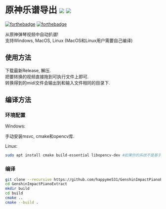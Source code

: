 # 原神乐谱导出 ![](https://img.shields.io/badge/Author-%E6%9D%8E%E8%8A%92%E6%9E%9C-yellow.svg) ![](https://img.shields.io/badge/PRs-welcome-blue.svg)

[![forthebadge](https://forthebadge.com/images/badges/made-with-c-plus-plus.svg)](https://forthebadge.com)
[![forthebadge](https://forthebadge.com/images/badges/0-percent-optimized.svg)](https://forthebadge.com)

从原神弹琴视频中自动扒谱!  
支持Windows, MacOS, Linux (MacOS和Linux用户需要自己编译)

## 使用方法

下载最新Release, 解压.  
把要转换的视频直接拖到可执行文件上即可.  
转换得到的midi文件会输出到和输入文件相同的目录下.

## 编译方法

### 环境配置

Windows:

手动安装msvc, cmake和opencv库.

Linux:

```bash
sudo apt install cmake build-essential libopencv-dev #如果你的系统不是基于debian的Linux, 请自行搜索安装命令
```

### 编译

```bash
git clone --recursive https://github.com/happyme531/GenshinImpactPianoExtract.git #--recursive是必要的, 否则编译会报错
cd GenshinImpactPianoExtract
mkdir build
cd build
cmake ..
cmake --build .
```
